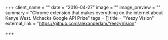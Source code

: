 +++
client_name = ""
date = "2016-04-27"
image = ""
image_preview = ""
summary = "Chrome extension that makes everything on the internet about Kanye West. Mchacks Google API Prize"
tags = []
title = "Yeezy Vision"
external_link = "https://github.com/alexanderlam/YeezyVision"

+++
